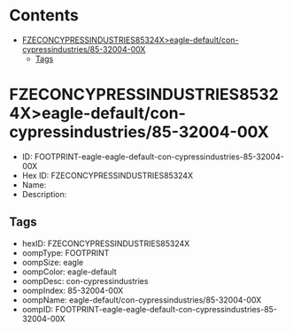



Contents
========

* [FZECONCYPRESSINDUSTRIES85324X>eagle-default/con-cypressindustries/85-32004-00X](#fzeconcypressindustries85324xeagle-defaultcon-cypressindustries85-32004-00x)
	* [Tags](#tags)

# FZECONCYPRESSINDUSTRIES85324X>eagle-default/con-cypressindustries/85-32004-00X

- ID: FOOTPRINT-eagle-eagle-default-con-cypressindustries-85-32004-00X
- Hex ID: FZECONCYPRESSINDUSTRIES85324X
- Name: 
- Description: 

## Tags

- hexID: FZECONCYPRESSINDUSTRIES85324X
- oompType: FOOTPRINT
- oompSize: eagle
- oompColor: eagle-default
- oompDesc: con-cypressindustries
- oompIndex: 85-32004-00X
- oompName: eagle-default/con-cypressindustries/85-32004-00X
- oompID: FOOTPRINT-eagle-eagle-default-con-cypressindustries-85-32004-00X
